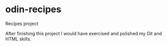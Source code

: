 # odin-recipes

Recipes project

After finishing this project I would have exercised and polished my Git and HTML skills.

